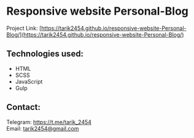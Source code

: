# Responsive website Personal-Blog

Project Link:
[https://tarik2454.github.io/responsive-website-Personal-Blog/](https://tarik2454.github.io/responsive-website-Personal-Blog/)

## Technologies used:

- HTML
- SCSS
- JavaScript
- Gulp

## Contact:

Telegram: <https://t.me/tarik_2454>  
Email: <tarik2454@gmail.com>
